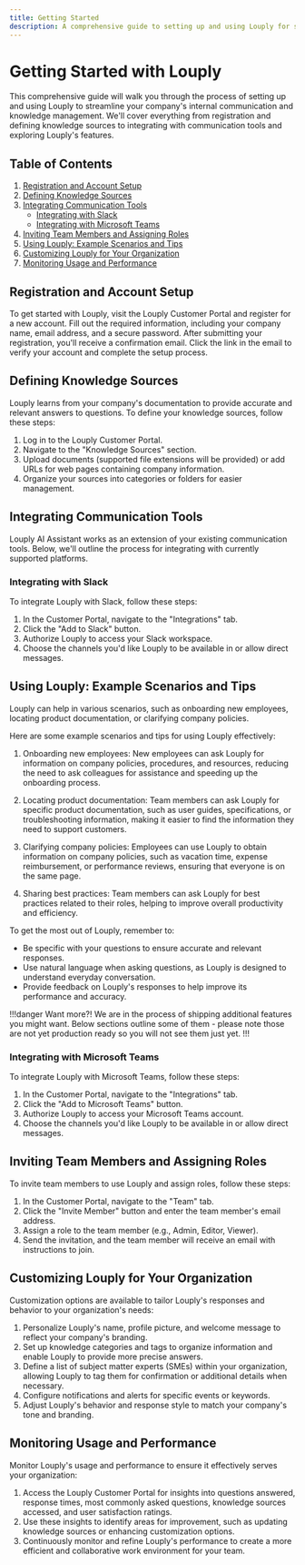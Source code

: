 ```yaml
---
title: Getting Started
description: A comprehensive guide to setting up and using Louply for streamlined internal communication and knowledge management.
---
```


# Getting Started with Louply

This comprehensive guide will walk you through the process of setting up and using Louply to streamline your company's internal communication and knowledge management. We'll cover everything from registration and defining knowledge sources to integrating with communication tools and exploring Louply's features.

## Table of Contents

1. [Registration and Account Setup](#registration-and-account-setup)
2. [Defining Knowledge Sources](#defining-knowledge-sources)
3. [Integrating Communication Tools](#integrating-communication-tools)
   - [Integrating with Slack](#integrating-with-slack)
   - [Integrating with Microsoft Teams](#integrating-with-microsoft-teams)
4. [Inviting Team Members and Assigning Roles](#inviting-team-members-and-assigning-roles)
5. [Using Louply: Example Scenarios and Tips](#using-louply-example-scenarios-and-tips)
6. [Customizing Louply for Your Organization](#customizing-louply-for-your-organization)
7. [Monitoring Usage and Performance](#monitoring-usage-and-performance)

## Registration and Account Setup

To get started with Louply, visit the Louply Customer Portal and register for a new account. Fill out the required information, including your company name, email address, and a secure password. After submitting your registration, you'll receive a confirmation email. Click the link in the email to verify your account and complete the setup process.

## Defining Knowledge Sources

Louply learns from your company's documentation to provide accurate and relevant answers to questions. To define your knowledge sources, follow these steps:

1. Log in to the Louply Customer Portal.
2. Navigate to the "Knowledge Sources" section.
3. Upload documents (supported file extensions will be provided) or add URLs for web pages containing company information.
4. Organize your sources into categories or folders for easier management.

## Integrating Communication Tools

Louply AI Assistant works as an extension of your existing communication tools. Below, we'll outline the process for integrating with currently supported platforms.

### Integrating with Slack

To integrate Louply with Slack, follow these steps:

1. In the Customer Portal, navigate to the "Integrations" tab.
2. Click the "Add to Slack" button.
3. Authorize Louply to access your Slack workspace.
4. Choose the channels you'd like Louply to be available in or allow direct messages.


## Using Louply: Example Scenarios and Tips

Louply can help in various scenarios, such as onboarding new employees, locating product documentation, or clarifying company policies.

Here are some example scenarios and tips for using Louply effectively:

1. Onboarding new employees: New employees can ask Louply for information on company policies, procedures, and resources, reducing the need to ask colleagues for assistance and speeding up the onboarding process.

2. Locating product documentation: Team members can ask Louply for specific product documentation, such as user guides, specifications, or troubleshooting information, making it easier to find the information they need to support customers.

3. Clarifying company policies: Employees can use Louply to obtain information on company policies, such as vacation time, expense reimbursement, or performance reviews, ensuring that everyone is on the same page.

4. Sharing best practices: Team members can ask Louply for best practices related to their roles, helping to improve overall productivity and efficiency.

To get the most out of Louply, remember to:

- Be specific with your questions to ensure accurate and relevant responses.
- Use natural language when asking questions, as Louply is designed to understand everyday conversation.
- Provide feedback on Louply's responses to help improve its performance and accuracy.



!!!danger Want more?!
We are in the process of shipping additional features you might want. Below sections outline some of them - please note those are not yet production ready so you will not see them just yet.
!!!

### Integrating with Microsoft Teams

To integrate Louply with Microsoft Teams, follow these steps:

1. In the Customer Portal, navigate to the "Integrations" tab.
2. Click the "Add to Microsoft Teams" button.
3. Authorize Louply to access your Microsoft Teams account.
4. Choose the channels you'd like Louply to be available in or allow direct messages.

## Inviting Team Members and Assigning Roles

To invite team members to use Louply and assign roles, follow these steps:

1. In the Customer Portal, navigate to the "Team" tab.
2. Click the "Invite Member" button and enter the team member's email address.
3. Assign a role to the team member (e.g., Admin, Editor, Viewer).
4. Send the invitation, and the team member will receive an email with instructions to join.

## Customizing Louply for Your Organization

Customization options are available to tailor Louply's responses and behavior to your organization's needs:

1. Personalize Louply's name, profile picture, and welcome message to reflect your company's branding.
2. Set up knowledge categories and tags to organize information and enable Louply to provide more precise answers.
3. Define a list of subject matter experts (SMEs) within your organization, allowing Louply to tag them for confirmation or additional details when necessary.
4. Configure notifications and alerts for specific events or keywords.
5. Adjust Louply's behavior and response style to match your company's tone and branding.


## Monitoring Usage and Performance

Monitor Louply's usage and performance to ensure it effectively serves your organization:

1. Access the Louply Customer Portal for insights into questions answered, response times, most commonly asked questions, knowledge sources accessed, and user satisfaction ratings.
2. Use these insights to identify areas for improvement, such as updating knowledge sources or enhancing customization options.
3. Continuously monitor and refine Louply's performance to create a more efficient and collaborative work environment for your team.


